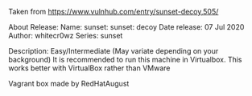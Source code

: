 Taken from https://www.vulnhub.com/entry/sunset-decoy,505/ 

About Release:
    Name: sunset: sunset: decoy
    Date release: 07 Jul 2020
    Author: whitecr0wz
    Series: sunset

Description:
    Easy/Intermediate (May variate depending on your background)
    It is recommended to run this machine in Virtualbox.
    This works better with VirtualBox rather than VMware 

Vagrant box made by RedHatAugust

